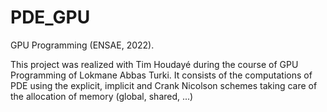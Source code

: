 # PDE_GPU
 GPU Programming (ENSAE, 2022).
 
This project was realized with Tim Houdayé during the course of GPU Programming of Lokmane Abbas Turki. It consists of the computations of PDE using the explicit, implicit and Crank Nicolson schemes taking care of the allocation of memory (global, shared, ...)
